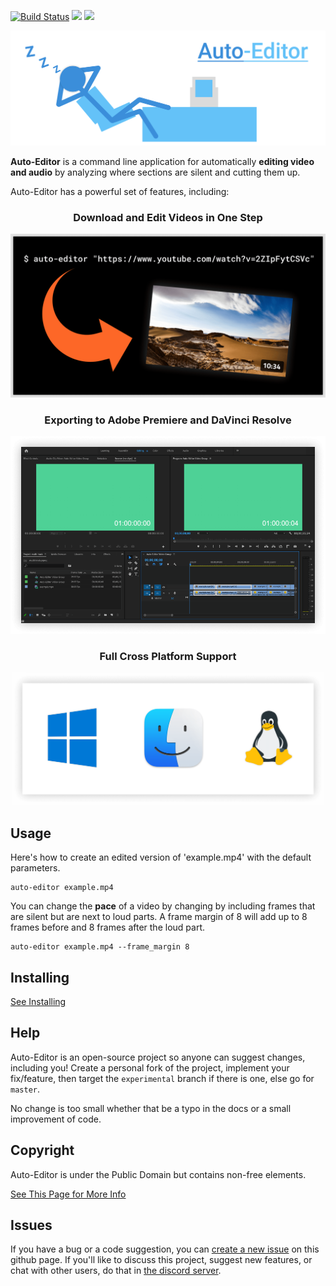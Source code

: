 [![Build Status](https://travis-ci.com/WyattBlue/auto-editor.svg?branch=master)](https://travis-ci.com/WyattBlue/auto-editor)
<a href="https://discord.com/invite/kMHAWJJ/"><img src="https://img.shields.io/badge/discord-kMHAWJJ-brightgreen.svg"></a>
<img src="https://img.shields.io/badge/version-20w47a-blue.svg">
<p align="center"><img src="https://raw.githubusercontent.com/WyattBlue/auto-editor/master/resources/auto-editor_banner.png" width="700"></p>

**Auto-Editor** is a command line application for automatically **editing video and audio** by analyzing where sections are silent and cutting them up.


Auto-Editor has a powerful set of features, including:

<h3 align="center">Download and Edit Videos in One Step</h3>
<p align="center"><img src="https://raw.githubusercontent.com/WyattBlue/auto-editor/master/resources/download_url.png" width="600" title="Supports other websites too! Not just YouTube."></p>

<h3 align="center">Exporting to Adobe Premiere and DaVinci Resolve</h2>
<p align="center"><img src="https://raw.githubusercontent.com/WyattBlue/auto-editor/master/resources/premiere_editing.png" width="700" title="Final Cut Pro and a few others might also work."></p>

<h3 align="center">Full Cross Platform Support</h3>
<p align="center"><img src="https://raw.githubusercontent.com/WyattBlue/auto-editor/master/resources/cross_platform.png" width="500" title="and chromeOS, but they are tricky to set up."></p>

## Usage
Here's how to create an edited version of 'example.mp4' with the default parameters.
```
auto-editor example.mp4
```

You can change the **pace** of a video by changing by including frames that are silent but are next to loud parts. A frame margin of 8 will add up to 8 frames before and 8 frames after the loud part.

```
auto-editor example.mp4 --frame_margin 8
```

## Installing
[See Installing](https://github.com/WyattBlue/auto-editor/blob/master/resources/installing.md)

## Help

Auto-Editor is an open-source project so anyone can suggest changes, including you! Create a personal fork of the project, implement your fix/feature, then target the `experimental` branch if there is one, else go for `master`.

No change is too small whether that be a typo in the docs or a small improvement of code.

## Copyright
Auto-Editor is under the Public Domain but contains non-free elements.

[See This Page for More Info](https://github.com/WyattBlue/auto-editor/blob/master/resources/legalinfo.md)

## Issues
If you have a bug or a code suggestion, you can [create a new issue](https://github.com/WyattBlue/auto-editor/issues/new) on this github page. If you'll like to discuss this project, suggest new features, or chat with other users, do that in [the discord server](https://discord.com/invite/kMHAWJJ).